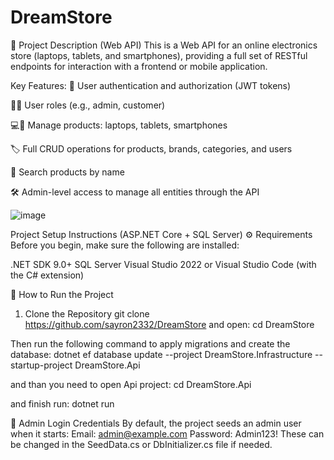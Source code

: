 # DreamStore
🛒 Project Description (Web API)
This is a Web API for an online electronics store (laptops, tablets, and smartphones), providing a full set of RESTful endpoints for interaction with a frontend or mobile application.

Key Features:
🔐 User authentication and authorization (JWT tokens)

🧑‍💻 User roles (e.g., admin, customer)

💻📱 Manage products: laptops, tablets, smartphones

🏷 Full CRUD operations for products, brands, categories, and users

🔎 Search products by name

🛠 Admin-level access to manage all entities through the API

![image](https://github.com/user-attachments/assets/3d404754-7354-428c-a126-e1d7a725eb03)


Project Setup Instructions (ASP.NET Core + SQL Server)
⚙️ Requirements
Before you begin, make sure the following are installed:

.NET SDK 9.0+
SQL Server
Visual Studio 2022 or Visual Studio Code (with the C# extension)

🔧 How to Run the Project
1. Clone the Repository
git clone https://github.com/sayron2332/DreamStore and open:
cd DreamStore

Then run the following command to apply migrations and create the database:
dotnet ef database update --project DreamStore.Infrastructure --startup-project DreamStore.Api

and than you need to open Api project:
cd DreamStore.Api
 
and finish run:
dotnet run

🔑 Admin Login Credentials
By default, the project seeds an admin user when it starts:
Email: admin@example.com
Password: Admin123!
These can be changed in the SeedData.cs or DbInitializer.cs file if needed.
